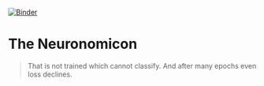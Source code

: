 [![Binder](https://mybinder.org/badge_logo.svg)](https://mybinder.org/v2/gh/Tianmaru/neuronomicon/HEAD)

# The Neuronomicon 

> That is not trained which cannot classify.
> And after many epochs even loss declines.
